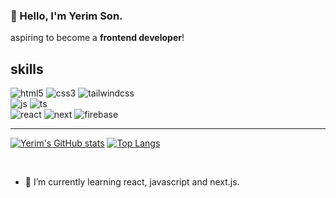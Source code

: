 ### 👋 Hello, I'm Yerim Son.
aspiring to become a **frontend developer**!

## skills

![html5](https://img.shields.io/badge/HTML5-E34F26?style=for-the-badge&logo=html5&logoColor=white)
![css3](https://img.shields.io/badge/CSS3-1572B6?style=for-the-badge&logo=css3&logoColor=white)
![tailwindcss](https://img.shields.io/badge/Tailwind_CSS-38B2AC?style=for-the-badge&logo=tailwind-css&logoColor=white)
<br />
![js](https://img.shields.io/badge/JavaScript-F7DF1E?style=for-the-badge&logo=JavaScript&logoColor=white)
![ts](https://img.shields.io/badge/TypeScript-007ACC?style=for-the-badge&logo=typescript&logoColor=white)
<br/>
![react](https://img.shields.io/badge/React-20232A?style=for-the-badge&logo=react&logoColor=61DAFB)
![next](https://img.shields.io/badge/Next.js-000?logo=nextdotjs&logoColor=fff&style=for-the-badge)
![firebase](https://img.shields.io/badge/Firebase-039BE5?style=for-the-badge&logo=Firebase&logoColor=white)

<hr/>

[![Yerim's GitHub stats](https://github-readme-stats.vercel.app/api?username=iamyerimi)](https://github.com/anuraghazra/github-readme-stats)
[![Top Langs](https://github-readme-stats.vercel.app/api/top-langs/?username=iamyerimi)](https://github.com/anuraghazra/github-readme-stats)

<Br/> 

- 🌱 I’m currently learning react, javascript and next.js.

  <!--
Here are some ideas to get you started:
[![Velog's GitHub stats](https://velog-readme-stats.vercel.app/api?name=iamyerimi)](https://velog.io/@iamyerimi)
- 🔭 I’m currently working on ...
- 🌱 I’m currently learning react, javascript and next.js.
- 👯 I’m looking to collaborate on ...
- 🤔 I’m looking for help with ...
- 💬 Ask me about ...
- 📫 How to reach me: ...
- 😄 Pronouns: ...
- ⚡ Fun fact: ...

  -->
